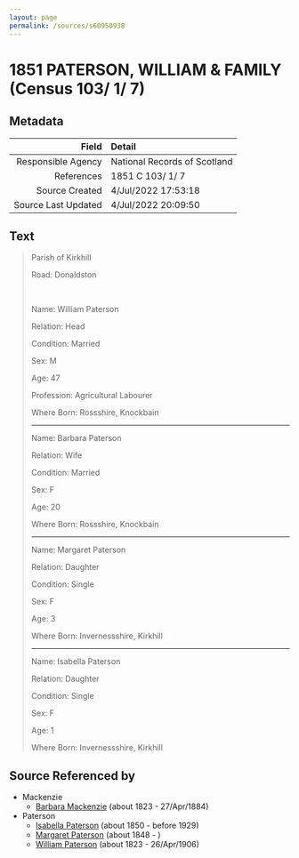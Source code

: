 ```yaml
---
layout: page
permalink: /sources/s60950938
---
```


# 1851 PATERSON, WILLIAM & FAMILY (Census 103/ 1/ 7)

## Metadata

Field | Detail
---:|:---
Responsible Agency | National Records of Scotland
References | 1851 C 103/ 1/ 7
Source Created | 4/Jul/2022 17:53:18
Source Last Updated | 4/Jul/2022 20:09:50

## Text

> Parish of Kirkhill
>
> Road: Donaldston
>
> <br/>
>
> Name: William Paterson
>
> Relation: Head
>
> Condition: Married
>
> Sex: M
>
> Age: 47
>
> Profession: Agricultural Labourer
>
> Where Born: Rossshire, Knockbain
>
> ---
>
> Name: Barbara Paterson
>
> Relation: Wife
>
> Condition: Married
>
> Sex: F
>
> Age: 20
>
> Where Born: Rossshire, Knockbain
>
> ---
>
> Name: Margaret Paterson
>
> Relation: Daughter
>
> Condition: Single
>
> Sex: F
>
> Age: 3
>
> Where Born: Invernessshire, Kirkhill
>
> ---
>
> Name: Isabella Paterson
>
> Relation: Daughter
>
> Condition: Single
>
> Sex: F
>
> Age: 1
>
> Where Born: Invernessshire, Kirkhill
>

## Source Referenced by

* Mackenzie
  * [Barbara Mackenzie](../people/@28263584@-barbara-mackenzie-b1823-d1884-4-27.md) (about 1823 - 27/Apr/1884)
* Paterson
  * [Isabella Paterson](../people/@24882788@-isabella-paterson-b1850-d1929.md) (about 1850 - before 1929)
  * [Margaret Paterson](../people/@93188721@-margaret-paterson-b1848-d.md) (about 1848 - )
  * [William Paterson](../people/@55148620@-william-paterson-b1823-d1906-4-26.md) (about 1823 - 26/Apr/1906)
